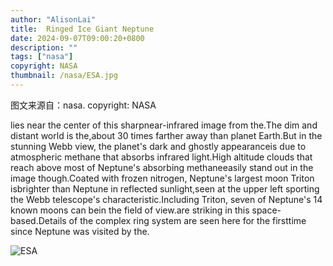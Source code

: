 ```yaml
---
author: "AlisonLai"
title:  Ringed Ice Giant Neptune 
date: 2024-09-07T09:00:20+0800
description: ""
tags: ["nasa"]
copyright: NASA
thumbnail: /nasa/ESA.jpg
---
```

图文来源自：nasa.  copyright: NASA

  lies near the center of this sharpnear-infrared image from the.The dim and distant world is the,about 30 times farther away than planet Earth.But in the stunning Webb view, the planet's dark and ghostly appearanceis due to atmospheric methane that absorbs infrared light.High altitude clouds that reach above most of Neptune's absorbing methaneeasily stand out in the image though.Coated with frozen nitrogen, Neptune's largest moon Triton isbrighter than Neptune in reflected sunlight,seen at the upper left sporting the Webb telescope's characteristic.Including Triton, seven of Neptune's 14 known moons can bein the field of view.are striking in this space-based.Details of the complex ring system are seen here for the firsttime since Neptune was visited by the.

![ESA](/nasa/ESA.jpg)